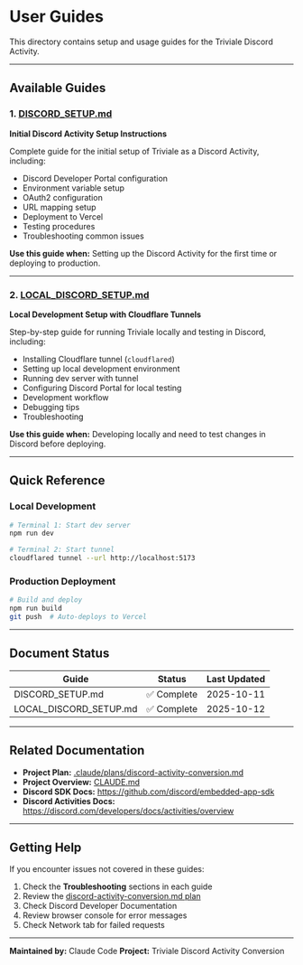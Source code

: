 # User Guides

This directory contains setup and usage guides for the Triviale Discord Activity.

---

## Available Guides

### 1. [DISCORD_SETUP.md](DISCORD_SETUP.md)
**Initial Discord Activity Setup Instructions**

Complete guide for the initial setup of Triviale as a Discord Activity, including:
- Discord Developer Portal configuration
- Environment variable setup
- OAuth2 configuration
- URL mapping setup
- Deployment to Vercel
- Testing procedures
- Troubleshooting common issues

**Use this guide when:** Setting up the Discord Activity for the first time or deploying to production.

---

### 2. [LOCAL_DISCORD_SETUP.md](LOCAL_DISCORD_SETUP.md)
**Local Development Setup with Cloudflare Tunnels**

Step-by-step guide for running Triviale locally and testing in Discord, including:
- Installing Cloudflare tunnel (`cloudflared`)
- Setting up local development environment
- Running dev server with tunnel
- Configuring Discord Portal for local testing
- Development workflow
- Debugging tips
- Troubleshooting

**Use this guide when:** Developing locally and need to test changes in Discord before deploying.

---

## Quick Reference

### Local Development
```bash
# Terminal 1: Start dev server
npm run dev

# Terminal 2: Start tunnel
cloudflared tunnel --url http://localhost:5173
```

### Production Deployment
```bash
# Build and deploy
npm run build
git push  # Auto-deploys to Vercel
```

---

## Document Status

| Guide | Status | Last Updated |
|-------|--------|--------------|
| DISCORD_SETUP.md | ✅ Complete | 2025-10-11 |
| LOCAL_DISCORD_SETUP.md | ✅ Complete | 2025-10-12 |

---

## Related Documentation

- **Project Plan:** [.claude/plans/discord-activity-conversion.md](../plans/discord-activity-conversion.md)
- **Project Overview:** [CLAUDE.md](../../CLAUDE.md)
- **Discord SDK Docs:** https://github.com/discord/embedded-app-sdk
- **Discord Activities Docs:** https://discord.com/developers/docs/activities/overview

---

## Getting Help

If you encounter issues not covered in these guides:

1. Check the **Troubleshooting** sections in each guide
2. Review the [discord-activity-conversion.md plan](../plans/discord-activity-conversion.md)
3. Check Discord Developer Documentation
4. Review browser console for error messages
5. Check Network tab for failed requests

---

**Maintained by:** Claude Code
**Project:** Triviale Discord Activity Conversion
